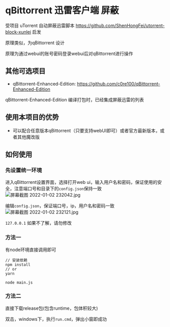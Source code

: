 # qBittorrent 迅雷客户端 屏蔽

受项目 uTorrent 自动屏蔽迅雷脚本 https://github.com/ShenHongFei/utorrent-block-xunlei 启发

原理类似，为qBittorrent 设计 

原理为通过webui的账号密码登录webui后对qBittorrent进行操作

## 其他可选项目

 - qBittorrent-Enhanced-Edition: https://github.com/c0re100/qBittorrent-Enhanced-Edition

qBittorrent-Enhanced-Edition 编译打包时，已经集成屏蔽迅雷的列表

## 使用本项目的优势
 - 可以配合任意版本qBittorrent（只要支持webUI即可）或者官方最新版本，或者其他魔改版

## 如何使用

### 先设置统一环境

进入qBittorrent设置界面，选择打开web ui，输入用户名和密码，保证使用的安全，注意端口号和目录下的`config.json`保持一致
![屏幕截图 2022-01-02 232042.jpg](https://s2.loli.net/2022/01/02/c3unyd5hL1zl7wt.jpg)

编辑`config.json`，保证端口号，ip，用户名和密码一致
![屏幕截图 2022-01-02 232121.jpg](https://s2.loli.net/2022/01/02/iyMglBNzKjIkPRA.jpg)

`127.0.0.1` 如果不了解，请勿修改 
### 方法一

有node环境直接调用即可
```
// 安装依赖
npm install
// or 
yarn

node main.js
```

### 方法二

直接下载release包(包含runtime，包体积较大)

双击，windows下，执行`run.cmd`，弹出小窗即成功
